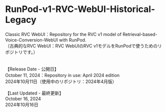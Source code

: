 # RunPod-v1-RVC-WebUI-Historical-Legacy
Classic RVC WebUI：Repository for the RVC v1 model of Retrieval-based-Voice-Conversion-WebUI with RunPod. <br>
（古典的なRVC WebUI：RVC WebUIのRVC v1モデルをRunPodで使うためのリポジトリです。） 
<br><br><br>
【Release Date - 公開日】<br>
October 11, 2024：Repository in use: April 2024 edition<br>
2024年10月11日（使用中のリポジトリ：2024年4月版）<br><br>
【Last Updated - 最終更新】<br>
October 16, 2024<br>
2024年10月16日<br>
